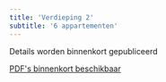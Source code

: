 ```yaml
---
title: 'Verdieping 2'
subtitle: '6 appartementen'
---
```


Details worden binnenkort gepubliceerd

[PDF's binnenkort beschikbaar](#)
